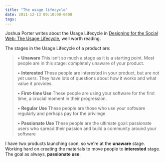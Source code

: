 ```yaml
---
title: "The usage lifecycle"
date: 2011-12-13 09:10:00-0400
tags: 
---
```


Joshua Porter writes about the Usage Lifecycle in [Designing for the Social Web: The Usage Lifecycle](http://bokardo.com/archives/designing-for-the-social-web-the-usage-lifecycle/), well worth reading.

The stages in the Usage Lifecycle of a product are:

> 	•	<strong>Unaware</strong> This isn’t so much a stage as it is a starting point. Most people are in this stage: completely unaware of your product.
> 
> 	•	<strong>Interested</strong> These people are interested in your product, but are not yet users. They have lots of questions about how it works and what value it provides.
> 
> 	•	<strong>First-time Use</strong> These people are using your software for the first time, a crucial moment in their progression.
> 
> 	•	<strong>Regular Use</strong> These people are those who use your software regularly and perhaps pay for the privilege.
> 
> 	•	<strong>Passionate Use</strong> These people are the ultimate goal: passionate users who spread their passion and build a community around your software

I have two products launching soon, so we're at the **unaware** stage.  Working hard on creating the materials to move people to **interested** stage.  The goal as always, **passionate use**.
